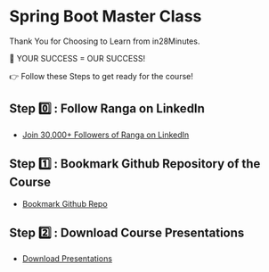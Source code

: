 # Spring Boot Master Class

Thank You for Choosing to Learn from in28Minutes.

🎯 YOUR SUCCESS = OUR SUCCESS!

👉 Follow these Steps to get ready for the course!

## Step 0️⃣ : Follow Ranga on LinkedIn

- [Join 30,000+ Followers of Ranga on LinkedIn](https://links.in28minutes.com/lin)

## Step 1️⃣ : Bookmark Github Repository of the Course

- [Bookmark Github Repo](https://github.com/in28minutes/spring-boot-master-class)

## Step 2️⃣ : Download Course Presentations

- [Download Presentations](https://github.com/in28minutes/course-material/raw/main/18-spring-boot-in-100-steps/presentations.zip)
